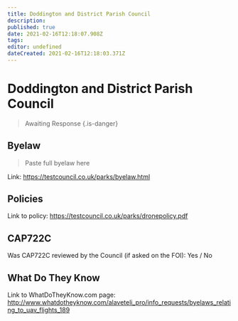 ```yaml
---
title: Doddington and District Parish Council
description: 
published: true
date: 2021-02-16T12:18:07.908Z
tags: 
editor: undefined
dateCreated: 2021-02-16T12:18:03.371Z
---
```


# Doddington and District Parish Council
>  Awaiting Response
> {.is-danger}

## Byelaw
> Paste full byelaw here

Link:
https://testcouncil.co.uk/parks/byelaw.html

## Policies
Link to policy:
https://testcouncil.co.uk/parks/dronepolicy.pdf

## CAP722C

Was CAP722C reviewed by the Council (if asked on the FOI): Yes / No

## What Do They Know

Link to WhatDoTheyKnow.com page:
http://www.whatdotheyknow.com/alaveteli_pro/info_requests/byelaws_relating_to_uav_flights_189

